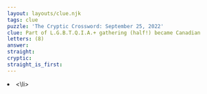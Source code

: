 ```yaml
---
layout: layouts/clue.njk
tags: clue
puzzle: 'The Cryptic Crossword: September 25, 2022'
clue: Part of L.G.B.T.Q.I.A.+ gathering (half!) became Canadian
letters: (8)
answer:
straight:
cryptic:
straight_is_first:
---
```

<li><\li>